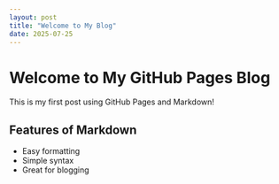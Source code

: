 ```yaml
---
layout: post
title: "Welcome to My Blog"
date: 2025-07-25
---
```


# Welcome to My GitHub Pages Blog

This is my first post using GitHub Pages and Markdown!

## Features of Markdown

- Easy formatting
- Simple syntax
- Great for blogging

